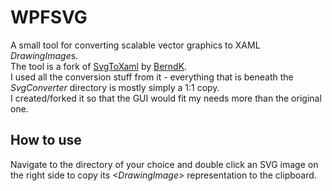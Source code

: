 # WPFSVG
A small tool for converting scalable vector graphics to XAML *DrawingImage*s.  
The tool is a fork of [SvgToXaml](https://github.com/BerndK/SvgToXaml) by [BerndK](https://github.com/BerndK).  
I used all the conversion stuff from it - everything that is beneath the *SvgConverter* directory is mostly simply a 1:1 copy.  
I created/forked it so that the GUI would fit my needs more than the original one.

## How to use
Navigate to the directory of your choice and double click an SVG image on the right side to copy its *\<DrawingImage>* representation to the clipboard.